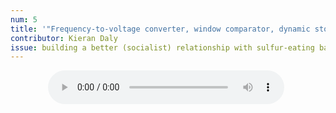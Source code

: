 ```yaml
---
num: 5
title: '"Frequency-to-voltage converter, window comparator, dynamic stochastic synthesis"'
contributor: Kieran Daly
issue: building a better (socialist) relationship with sulfur-eating bacteria
---
```


<audio controls
style="width:75%;margin-left:12%;margin-right:12%background:#fbfbfb;">
<source
src="/assets/media/daly.mp3" type="audio/wav">
TRILOBITE ERROR: Your browser does not support audio playback!!!
Many apologies.
</audio> 

